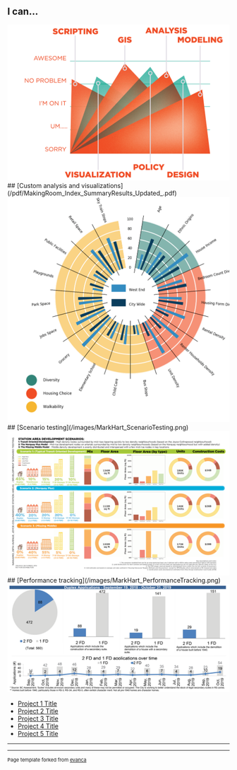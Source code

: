 ## I can...
<img src="images/MarkHart_Skills.png?raw=true"/>
## [Custom analysis and visualizations](/pdf/MakingRoom_Index_SummaryResults_Updated_.pdf)
<img src="images/MarkHart_CompleteCommunities.png?raw=true"/>
## [Scenario testing](/images/MarkHart_ScenarioTesting.png)
<img src="images/MarkHart_ScenarioTesting.png?raw=true"/>
## [Performance tracking](/images/MarkHart_PerformanceTracking.png)
<img src="images/MarkHart_PerformanceTracking.png?raw=true"/>

- [Project 1 Title](http://example.com/)
- [Project 2 Title](http://example.com/)
- [Project 3 Title](http://example.com/)
- [Project 4 Title](http://example.com/)
- [Project 5 Title](http://example.com/)

---




---
<p style="font-size:11px">Page template forked from <a href="https://github.com/evanca/quick-portfolio">evanca</a></p>
<!-- Remove above link if you don't want to attibute -->
